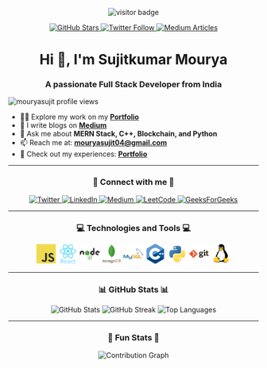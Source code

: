 <!-- Visitor Count -->
<p align="center">
  <img src="https://profile-counter.glitch.me/mouryasujit/count.svg" alt="visitor badge">
</p>

<!-- GitHub Badges -->
<p align="center">
    <a href="https://github.com/mouryasujit">
        <img alt="GitHub Stars" src="https://img.shields.io/github/stars/mouryasujit?affiliations=OWNER&color=yellow&label=GitHub%20Stars&logo=github&style=flat">
    </a>
    <a href="https://twitter.com/sujitkumar200">
        <img alt="Twitter Follow" src="https://img.shields.io/twitter/follow/sujitkumar200?logo=twitter&style=flat&color=1DA1F2">
    </a>
    <a href="https://medium.com/@mouryasujit04">
        <img alt="Medium Articles" src="https://img.shields.io/badge/Medium-Articles%20Available-black?logo=medium&style=flat">
    </a>
</p>

<!-- Profile Heading -->
<h1 align="center">Hi 👋, I'm Sujitkumar Mourya</h1>
<h3 align="center">A passionate Full Stack Developer from India</h3>

<!-- Profile Views -->
<p align="left">
  <img src="https://komarev.com/ghpvc/?username=mouryasujit&label=Profile%20Views&color=blue&style=flat" alt="mouryasujit profile views">
</p>

<!-- About Me Section -->
- 👨‍💻 Explore my work on my **[Portfolio](https://sujitkumarmourya.vercel.app/)**  
- 📝 I write blogs on **[Medium](https://medium.com/@mouryasujit04)**  
- 💬 Ask me about **MERN Stack, C++, Blockchain, and Python**  
- 📫 Reach me at: **mouryasujit04@gmail.com**  
- 📄 Check out my experiences: **[Portfolio](https://sujitkumarmourya.vercel.app/)**  

---

<h3 align="center">🌟 Connect with me 🌟</h3>
<p align="center">
    <a href="https://twitter.com/sujitkumar200" target="_blank">
        <img src="https://raw.githubusercontent.com/rahuldkjain/github-profile-readme-generator/master/src/images/icons/Social/twitter.svg" alt="Twitter" width="30" height="30">
    </a>
    <a href="https://www.linkedin.com/in/sujitkumar-mourya-9640a523a/" target="_blank">
        <img src="https://raw.githubusercontent.com/rahuldkjain/github-profile-readme-generator/master/src/images/icons/Social/linked-in-alt.svg" alt="LinkedIn" width="30" height="30">
    </a>
    <a href="https://medium.com/@mouryasujit04" target="_blank">
        <img src="https://raw.githubusercontent.com/rahuldkjain/github-profile-readme-generator/master/src/images/icons/Social/medium.svg" alt="Medium" width="30" height="30">
    </a>
    <a href="https://www.leetcode.com/sujit_kumar-01" target="_blank">
        <img src="https://raw.githubusercontent.com/rahuldkjain/github-profile-readme-generator/master/src/images/icons/Social/leet-code.svg" alt="LeetCode" width="30" height="30">
    </a>
    <a href="https://auth.geeksforgeeks.org/user/mouryasujit041" target="_blank">
        <img src="https://raw.githubusercontent.com/rahuldkjain/github-profile-readme-generator/master/src/images/icons/Social/geeks-for-geeks.svg" alt="GeeksForGeeks" width="30" height="30">
    </a>
</p>

---

<h3 align="center">💻 Technologies and Tools 💻</h3>
<p align="center">
    <img src="https://raw.githubusercontent.com/devicons/devicon/master/icons/javascript/javascript-original.svg" alt="JavaScript" width="40" height="40">
    <img src="https://raw.githubusercontent.com/devicons/devicon/master/icons/react/react-original-wordmark.svg" alt="React" width="40" height="40">
    <img src="https://raw.githubusercontent.com/devicons/devicon/master/icons/nodejs/nodejs-original-wordmark.svg" alt="Node.js" width="40" height="40">
    <img src="https://raw.githubusercontent.com/devicons/devicon/master/icons/mongodb/mongodb-original-wordmark.svg" alt="MongoDB" width="40" height="40">
    <img src="https://raw.githubusercontent.com/devicons/devicon/master/icons/mysql/mysql-original-wordmark.svg" alt="MySQL" width="40" height="40">
    <img src="https://raw.githubusercontent.com/devicons/devicon/master/icons/cplusplus/cplusplus-original.svg" alt="C++" width="40" height="40">
    <img src="https://raw.githubusercontent.com/devicons/devicon/master/icons/python/python-original.svg" alt="Python" width="40" height="40">
    <img src="https://raw.githubusercontent.com/devicons/devicon/master/icons/git/git-original-wordmark.svg" alt="Git" width="40" height="40">
    <img src="https://raw.githubusercontent.com/devicons/devicon/master/icons/linux/linux-original.svg" alt="Linux" width="40" height="40">
</p>

---

<h3 align="center">📊 GitHub Stats 📊</h3>
<p align="center">
    <img src="https://github-readme-stats.vercel.app/api?username=mouryasujit&show_icons=true&theme=radical" alt="GitHub Stats" />
    <img src="https://github-readme-streak-stats.herokuapp.com/?user=mouryasujit&theme=radical" alt="GitHub Streak" />
    <img src="https://github-readme-stats.vercel.app/api/top-langs/?username=mouryasujit&layout=compact&theme=radical" alt="Top Languages" />
</p>

---

<h3 align="center">🎯 Fun Stats 🎯</h3>
<p align="center">
    <img src="https://github-readme-activity-graph.vercel.app/graph?username=mouryasujit&theme=dracula&area=true" alt="Contribution Graph" />
</p>
